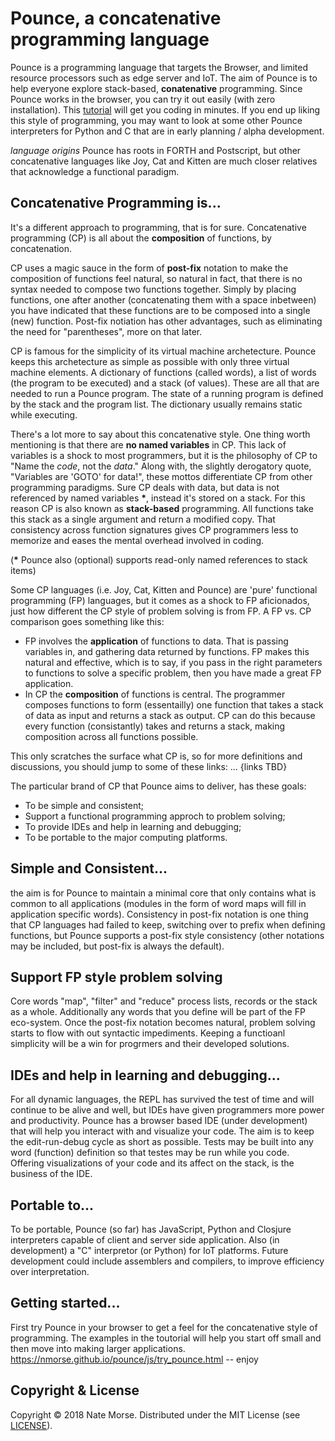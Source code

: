 # Pounce, a concatenative programming language
Pounce is a programming language that targets the Browser, and limited resource processors such as edge server and IoT.
The aim of Pounce is to help everyone explore stack-based, __conatenative__ programming. Since Pounce works in the browser, you can try it out easily (with zero installation). This [tutorial](https://nmorse.github.io/pounce/js/try_pounce.html) will get you coding in minutes. If you end up liking this style of programming, you may want to look at some other Pounce interpreters for Python and C that are in early planning / alpha development.

_language origins_
Pounce has roots in FORTH and Postscript, but other concatenative languages like Joy, Cat and Kitten are much closer relatives that acknowledge a functional paradigm. 

## Concatenative Programming is...
It's a different approach to programming, that is for sure. Concatenative programming (CP) is all about the __composition__ of functions, by concatenation.

CP uses a magic sauce in the form of __post-fix__ notation to make the composition of functions feel natural, so natural in fact, that there is no syntax needed to compose two functions together. Simply by placing functions, one after another (concatenating them with a space inbetween) you have indicated that these functions are to be composed into a single (new) function. Post-fix notiation has other advantages, such as eliminating the need for "parentheses", more on that later.

CP is famous for the simplicity of its virtual machine archetecture. Pounce keeps this archetecture as simple as possible with only three virtual machine elements. A dictionary of functions (called words), a list of words (the program to be executed) and a stack (of values). These are all that are needed to run a Pounce program. The state of a running program is defined by the stack and the program list. The dictionary usually remains static while executing.

There's a lot more to say about this concatenative style. One thing worth mentioning is that there are __no named variables__ in CP. This lack of variables is a shock to most programmers, but it is the philosophy of CP to "Name the _code_, not the _data_." Along with, the slightly derogatory quote, "Variables are 'GOTO' for data!",  these mottos differentiate CP from other programming paradigms. Sure CP deals with data, but data is not referenced by named variables __*__, instead it's stored on a stack. For this reason CP is also known as __stack-based__ programming. All functions take this stack as a single argument and return a modified copy. That consistency across function signatures gives CP programmers less to memorize and eases the mental overhead involved in coding.

   (__*__ Pounce also (optional) supports read-only named references to stack items)
   
Some CP languages (i.e. Joy, Cat, Kitten and Pounce) are 'pure' functional programming (FP) languages, but it comes as a shock to FP aficionados, just how different the CP style of problem solving is from FP.
A FP vs. CP comparison goes something like this:
 * FP involves the __application__ of functions to data. That is passing variables in, and gathering data returned by functions. FP makes this natural and effective, which is to say, if you pass in the right parameters to functions to solve a specific problem, then you have made a great FP application.
 * In CP the __composition__ of functions is central. The programmer composes functions to form (essentailly) one function that takes a stack of data as input and returns a stack as output. CP can do this because every function (consistantly) takes and returns a stack, making composition across all functions possible.

This only scratches the surface what CP is, so for more definitions and discussions, you should jump to some of these links: ... {links TBD}

The particular brand of CP that Pounce aims to deliver, has these goals:
 * To be simple and consistent;
 * Support a functional programming approch to problem solving;
 * To provide IDEs and help in learning and debugging;
 * To be portable to the major computing platforms.

## Simple and Consistent...
the aim is for Pounce to maintain a minimal core that only contains what is common to all applications (modules in the form of word maps will fill in application specific words). Consistency in post-fix notation is one thing that CP languages had failed to keep, switching over to prefix when defining functions, but Pounce supports a post-fix style consistency (other notations may be included, but post-fix is always the default).

## Support FP style problem solving
Core words "map", "filter" and "reduce" process lists, records or the stack as a whole. Additionally any words that you define will be part of the FP eco-system. Once the post-fix notation becomes natural, problem solving starts to flow with out syntactic impediments. Keeping a functioanl simplicity will be a win for progrmers and their developed solutions. 

## IDEs and help in learning and debugging...
For all dynamic languages, the REPL has survived the test of time and will continue to be alive and well, but IDEs have given programmers more power and productivity. Pounce has a browser based IDE (under development) that will help you interact with and visualize your code. The aim is to keep the edit-run-debug cycle as short as possible. Tests may be built into any word (function) definition so that testes may be run while you code. Offering visualizations of your code and its affect on the stack, is the business of the IDE.

## Portable to...
To be portable, Pounce (so far) has JavaScript, Python and Closjure interpreters capable of client and server side application. Also (in development) a "C" interpretor (or Python) for IoT platforms.
Future development could include assemblers and compilers, to improve efficiency over interpretation.
 
## Getting started...
First try Pounce in your browser to get a feel for the concatenative style of programming. The examples in the toutorial will help you start off small and then move into making larger applications. https://nmorse.github.io/pounce/js/try_pounce.html -- enjoy

## Copyright & License
Copyright © 2018 Nate Morse.
Distributed under the MIT License (see [LICENSE](./LICENSE)).
